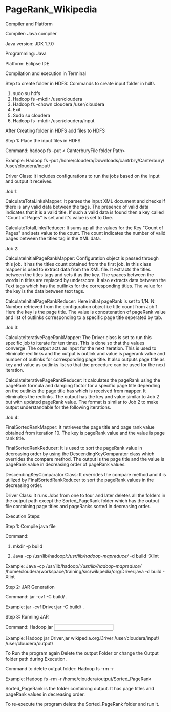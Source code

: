 # PageRank_Wikipedia

Compiler and Platform

Compiler:     	Java compiler

Java version: 	JDK 1.7.0

Programming:   Java

Platform:     	Eclipse IDE

Compilation and execution in Terminal

Step to create folder in HDFS: Commands to create input folder in hdfs
1.	sudo su hdfs
2.	Hadoop fs -mkdir /user/cloudera
3.	Hadoop fs -chown cloudera /user/cloudera
4.	Exit
5.	Sudo su cloudera
6.	Hadoop fs -mkdir /user/cloudera/input

After Creating folder in HDFS add files to HDFS

Step 1: Place the input files in HDFS.

Command: hadoop fs -put < CanterburyFile folder Path> <Path in HDFS>

Example: Hadoop fs -put /home/cloudera/Downloads/cantrbry/Canterbury/ /user/cloudera/input/

Driver Class: It includes configurations to run the jobs based on the input and output it receives.

Job 1:

CalculateTotaLinksMapper: It parses the input XML document and checks if there is any valid data
between the <title> and </title> tags. The presence of valid data indicates that it is a valid title.
If such a vaild data is found then a key called "Count of Pages" is set and it's value is set to One.

CalculateTotalLinksReducer: It sums up all the values for the Key "Count of Pages" and sets value
to the count. The count indicates the number of valid pages between the titles tag in the XML data.

Job 2: 

CalculateInitialPageRankMapper: Configuration object is passed through this job. It has the titles count
obtained from the first job. In this class mapper is used to extract data from the XML file. It extracts 
the titles between the titles tags and sets it as the key. The spaces between the words in titles are replaced
by underscore. It also extracts data between the Text tags which has the outlinks for the corresponding titles.
The value for the key is the data between text tags. 

CalculateInitialPageRankReducer: Here initial pageRank is set to 1/N.
N: Number retrieved from the configuration object i.e title count from Job 1.
Here the key is the page title. The value is concatenation of pageRank value and list of outlinks
corresponding to a specific page title seperated by tab.

Job 3:

CalculateIterativePageRankMapper: The Driver class is set to run this specific job to iterate for ten times.
This is done so that the values converge. The output acts as input for the next iteration.
This is used to eliminate red links and the output is outlink and value is pagerank value and number of outlinks
for corresponding page title. 
It also outputs page title as key and value as outlinks list so that the procedure can be used for the next iteration.

CalculateIterativePageRankReducer: It calculates the pageRank using the pageRank formula and damping factor for a 
specific page title depending on the outlinks the page title has which is received from mapper. It eliminates the redlinks.
The output has the key and value similar to Job 2 but with updated pageRank value. The format is similar to Job 2 to 
make output understandable for the following iterations.

Job 4:

FinalSortedRankMapper: It retrieves the page title and page rank value obtained from iteration 10. The key is 
pageRank value and the value is page rank title.

FinalSortedRankReducer: It is used to sort the pageRank value in decreasing order by using the DescendingKeyComparator 
class which overrides the compare method. The output is the page title and the value is pageRank value in decreasing 
order of pageRank values. 

DescendingKeyComparator Class: It overrides the compare method and it is utilized by FinalSortedRankReducer 
to sort the pageRank values in the decreasing order.

Driver Class: It runs Jobs from one to four and later deletes all the folders in the output path except the
Sorted_PageRank folder which has the output file containing page titles and pageRanks sorted in decreasing order.

Execution Steps:

Step 1: Compile java file

Command: 
1.	mkdir -p build

2.	Java -cp /usr/lib/hadoop/*:/usr/lib/hadoop-mapreduce/* <JAVA FILE PATH> -d build -Xlint

Example: Java -cp /usr/lib/hadoop/*:/usr/lib/hadoop-mapreduce/* /home/cloudera/workspace/training/src/wikipedia/org/Driver.java -d build -Xlint

Step 2: JAR Generation

Command:  jar -cvf <JAR PATH> -C build/ .

Example: jar -cvf Driver.jar -C build/ .

Step 3: Running JAR

Command: Hadoop jar <JAR PATH> <Package Name of JAVA CLASS> <Input Folder Path in HDFS> <Output Folder Path in HDFS>

Example: Hadoop jar Driver.jar wikipedia.org.Driver /user/cloudera/input/ /user/cloudera/output/

To Run the program again Delete the output Folder or change the Output folder path during Execution.

Command to delete output folder: Hadoop fs -rm -r <Output Folder Path>

Example: Hadoop fs -rm -r /home/cloudera/output/Sorted_PageRank

Sorted_PageRank is the folder containing output. It has page titles and pageRank values in decreasing order.

To re-execute the program delete the Sorted_PageRank folder and run it.
